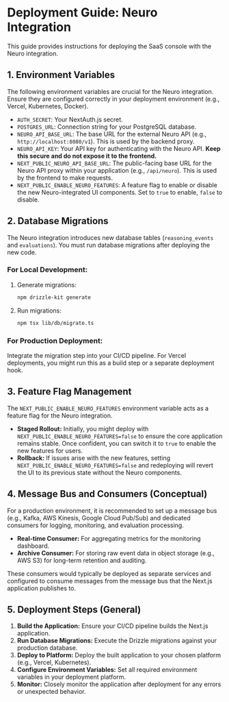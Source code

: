 # Deployment Guide: Neuro Integration

This guide provides instructions for deploying the SaaS console with the Neuro integration.

## 1. Environment Variables

The following environment variables are crucial for the Neuro integration. Ensure they are configured correctly in your deployment environment (e.g., Vercel, Kubernetes, Docker).

*   `AUTH_SECRET`: Your NextAuth.js secret.
*   `POSTGRES_URL`: Connection string for your PostgreSQL database.
*   `NEURO_API_BASE_URL`: The base URL for the external Neuro API (e.g., `http://localhost:8080/v1`). This is used by the backend proxy.
*   `NEURO_API_KEY`: Your API key for authenticating with the Neuro API. **Keep this secure and do not expose it to the frontend.**
*   `NEXT_PUBLIC_NEURO_API_BASE_URL`: The public-facing base URL for the Neuro API proxy within your application (e.g., `/api/neuro`). This is used by the frontend to make requests.
*   `NEXT_PUBLIC_ENABLE_NEURO_FEATURES`: A feature flag to enable or disable the new Neuro-integrated UI components. Set to `true` to enable, `false` to disable.

## 2. Database Migrations

The Neuro integration introduces new database tables (`reasoning_events` and `evaluations`). You must run database migrations after deploying the new code.

### For Local Development:

1.  Generate migrations:
    ```bash
    npm drizzle-kit generate
    ```
2.  Run migrations:
    ```bash
    npm tsx lib/db/migrate.ts
    ```

### For Production Deployment:

Integrate the migration step into your CI/CD pipeline. For Vercel deployments, you might run this as a build step or a separate deployment hook.

## 3. Feature Flag Management

The `NEXT_PUBLIC_ENABLE_NEURO_FEATURES` environment variable acts as a feature flag for the Neuro integration.

*   **Staged Rollout:** Initially, you might deploy with `NEXT_PUBLIC_ENABLE_NEURO_FEATURES=false` to ensure the core application remains stable. Once confident, you can switch it to `true` to enable the new features for users.
*   **Rollback:** If issues arise with the new features, setting `NEXT_PUBLIC_ENABLE_NEURO_FEATURES=false` and redeploying will revert the UI to its previous state without the Neuro components.

## 4. Message Bus and Consumers (Conceptual)

For a production environment, it is recommended to set up a message bus (e.g., Kafka, AWS Kinesis, Google Cloud Pub/Sub) and dedicated consumers for logging, monitoring, and evaluation processing.

*   **Real-time Consumer:** For aggregating metrics for the monitoring dashboard.
*   **Archive Consumer:** For storing raw event data in object storage (e.g., AWS S3) for long-term retention and auditing.

These consumers would typically be deployed as separate services and configured to consume messages from the message bus that the Next.js application publishes to.

## 5. Deployment Steps (General)

1.  **Build the Application:** Ensure your CI/CD pipeline builds the Next.js application.
2.  **Run Database Migrations:** Execute the Drizzle migrations against your production database.
3.  **Deploy to Platform:** Deploy the built application to your chosen platform (e.g., Vercel, Kubernetes).
4.  **Configure Environment Variables:** Set all required environment variables in your deployment platform.
5.  **Monitor:** Closely monitor the application after deployment for any errors or unexpected behavior.
